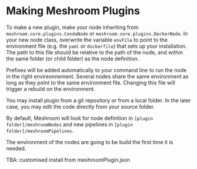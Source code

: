 # Making Meshroom Plugins

To make a new plugin, make your node inheriting from `meshroom.core.plugins.CondaNode` or `meshroom.core.plugins.DockerNode`.
In your new node class, overwrite the variable `envFile` to point to the environment file (e.g. the `yaml` or `dockerfile`) that sets up your installation. The path to this file should be relative to the path of the node, and within the same folder (or child folder) as the node definition.

Prefixes will be added automatically to your command line to run the node in the right envireonnement.
Several nodes share the same environment as long as they point to the same environment file. 
Changing this file will trigger a rebuild on the environment.

You may install plugin from a git repository or from a local folder. In the later case, you may edit the code directly from your source folder.

By default, Meshroom will look for node definition in `[plugin folder]/meshroomNodes` and new pipelines in `[plugin folder]/meshroomPipelines`.

The environment of the nodes are going to be build the first time it is needed. 

TBA: customised install from meshroomPlugin.json